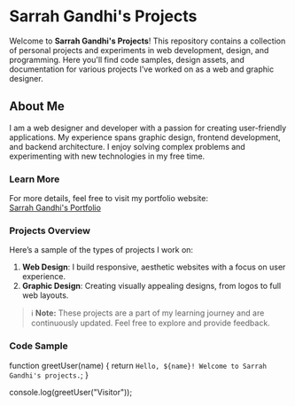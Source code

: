 # Sarrah Gandhi's Projects

Welcome to **Sarrah Gandhi's Projects**! This repository contains a collection of personal projects and experiments in web development, design, and programming. Here you'll find code samples, design assets, and documentation for various projects I’ve worked on as a web and graphic designer.

## About Me

I am a web designer and developer with a passion for creating user-friendly applications. My experience spans graphic design, frontend development, and backend architecture. I enjoy solving complex problems and experimenting with new technologies in my free time.

### Learn More

For more details, feel free to visit my portfolio website:  
[Sarrah Gandhi's Portfolio](http://www.sarrahgandhi.com)

### Projects Overview


Here’s a sample of the types of projects I work on:

1. **Web Design**: I build responsive, aesthetic websites with a focus on user experience.
2. **Graphic Design**: Creating visually appealing designs, from logos to full web layouts.

> ℹ️ **Note:** These projects are a part of my learning journey and are continuously updated. Feel free to explore and provide feedback.

### Code Sample


function greetUser(name) {
    return `Hello, ${name}! Welcome to Sarrah Gandhi's projects.`;
}

console.log(greetUser("Visitor"));
